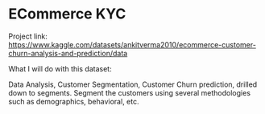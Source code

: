 # ECommerce KYC

Project link: https://www.kaggle.com/datasets/ankitverma2010/ecommerce-customer-churn-analysis-and-prediction/data

What I will do with this dataset:

Data Analysis,
Customer Segmentation,
Customer Churn prediction, drilled down to segments.
Segment the customers using several methodologies such as demographics, behavioral, etc.
